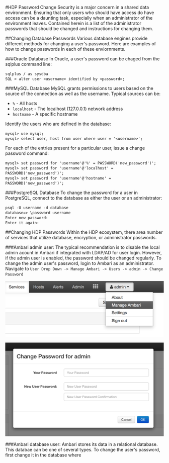 #HDP Password Change
Security is a major concern in a shared data environment. Ensuring that only users who should have access do have access can be a daunting task, especially when an administrator of the environment leaves. Contained herein is a list of the administrator passwords that should be changed and instructions for changing them.

##Changing Database Passwords
Various database engines provide different methods for changing a user's password. Here are examples of how to change passwords in each of these enviornments.

###Oracle Database
In Oracle, a user's password can be chaged from the sqlplus command line:
```
sqlplus / as sysdba
SQL > alter user <username> identified by <password>;
```

###MySQL Database
MySQL grants permissions to users based on the source of the connection as well as the username. Typical sources can be:
- `%` - All hosts
- `localhost` - The localhost (127.0.0.1) network address
- `hostname` - A specific hostname

Identify the users who are defined in the database:
```
mysql> use mysql;
mysql> select user, host from user where user = '<username>';
```

For each of the entries present for a particular user, issue a change password command:
```
mysql> set password for 'username'@'%' = PASSWORD('new_password')';
mysql> set password for 'username'@'localhost' = PASSWORD('new_password')';
mysql> set password for 'username'@'hostname' = PASSWORD('new_password')';
```

###PostgreSQL Database
To change the password for a user in PostgreSQL, connect to the database as either the user or an administrator:
```
psql -U username -d database
database=> \password username
Enter new password:
Enter it again:
```

##Changing HDP Passwords
Within the HDP ecosystem, there area  number of services that utilize database, encryption, or administrator passwords.

###Ambari admin user:
The typical recommendation is to disable the local admin acount in Ambari if integrated with LDAP/AD for user login. However, if the admin user is enabled, the password should be changed regularly. To change the admin user's password, login to Ambari as an administrator. Navigate to `User Drop Down -> Manage Ambari -> Users -> admin -> Change Password`

![Image](images/ambari_user_dropdown.png?raw=true)

![Image](images/ambari_change_pw.png?raw=true)

###Ambari database user:
Ambari stores its data in a relational database. This databae can be one of several types. To change the user's password, first change it in the database where 

